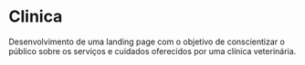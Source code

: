 # Clinica
 Desenvolvimento de uma landing page com o objetivo de conscientizar o público sobre os serviços e cuidados oferecidos por uma clínica veterinária.
